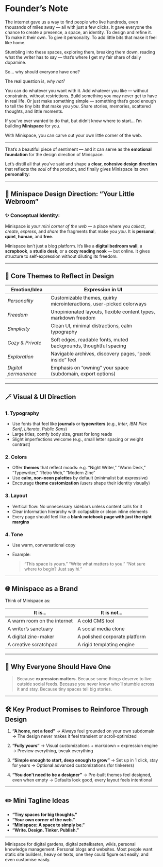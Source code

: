 # Founder’s Note

The internet gave us a way to find people who live hundreds, even thousands of miles away — all with just a few clicks.
It gave everyone the chance to create a presence, a space, an identity. To design and refine it. To make it their own. To give it personality. To add little bits that make it feel like home.

Stumbling into these spaces, exploring them, breaking them down, reading what the writer has to say — that’s where I get my fair share of daily dopamine.

So... why should everyone have one?

The real question is, *why not?*

You can do whatever you want with it. Add whatever you like — without constraints, without restrictions.
Build something you may never get to have in real life. Or just make something simple — something that’s good enough to tell the tiny bits that make you *you*. Share stories, memories, scattered thoughts, and little moments.

If you’ve ever wanted to do that, but didn’t know where to start…
I’m building **Minispace** for you.

With Minispace, you can carve out your own little corner of the web.

---

That’s a beautiful piece of sentiment — and it can serve as the **emotional foundation** for the design direction of Minispace.

Let’s distill all that you’ve said and shape a **clear, cohesive design direction** that reflects the *soul* of the product, and finally gives Minispace its own **personality**:

---

## 🎨 **Minispace Design Direction: “Your Little Webroom”**

### ✨ Conceptual Identity:

Minispace is *your mini corner of the web* — a place where you *collect*, *create*, *express*, and *share* the fragments that make you *you*. It is **personal**, **quiet**, **human**, and **free**.

Minispace isn’t just a blog platform.
It’s like a **digital bedroom wall**, a **scrapbook**, a **studio desk**, or a **cozy reading nook** — but online. It gives structure to self-expression without diluting its freedom.

---

## 🧠 **Core Themes to Reflect in Design**

| Emotion/Idea         | Expression in UI                                                     |
| -------------------- | -------------------------------------------------------------------- |
| *Personality*        | Customizable themes, quirky microinteractions, user-picked colorways |
| *Freedom*            | Unopinionated layouts, flexible content types, markdown freedom      |
| *Simplicity*         | Clean UI, minimal distractions, calm typography                      |
| *Cozy & Private*     | Soft edges, readable fonts, muted backgrounds, thoughtful spacing    |
| *Exploration*        | Navigable archives, discovery pages, “peek inside” feel              |
| *Digital permanence* | Emphasis on “owning” your space (subdomain, export options)          |

---

## 🪄 Visual & UI Direction

### 1. **Typography**

* Use fonts that feel like **journals** or **typewriters** (e.g., *Inter*, *IBM Plex Serif*, *Literata*, *Public Sans*)
* Large titles, comfy body size, great for long reads
* Slight imperfections welcome (e.g., small letter spacing or weight contrast)

### 2. **Colors**

* Offer **themes** that reflect moods: e.g. “Night Writer,” “Warm Desk,” “Typewriter,” “Retro Web,” “Modern Zine”
* Use **calm, non-neon palettes** by default (minimalist but expressive)
* Encourage **theme customization** (users shape their identity visually)

### 3. **Layout**

* Vertical flow: No unnecessary sidebars unless content calls for it
* Clear information hierarchy with collapsible or clean inline elements
* Every page should feel like a **blank notebook page with just the right margins**

### 4. **Tone**

* Use warm, conversational copy
* Example:

  > “This space is yours.”
  > “Write what matters to you.”
  > “Not sure where to begin? Just say hi.”

---

## 🌐 Minispace as a Brand

Think of Minispace as:

| It is...                    | It is not...                  |
| --------------------------- | ----------------------------- |
| A warm room on the internet | A cold CMS tool               |
| A writer’s sanctuary        | A social media clone          |
| A digital zine-maker        | A polished corporate platform |
| A creative scratchpad       | A rigid templating engine     |

---

## 🌱 Why Everyone Should Have One

> Because **expression matters**.
> Because some things deserve to live outside social feeds.
> Because you never know who’ll stumble across it and stay.
> Because tiny spaces tell big stories.

---

## 🛠️ Key Product Promises to Reinforce Through Design

1. **“A home, not a feed”**
   → Always feel grounded on your own subdomain
   → The design never makes it feel transient or scroll-optimized

2. **“Fully yours”**
   → Visual customizations + markdown = expression engine
   → Preview everything, tweak everything

3. **“Simple enough to start, deep enough to grow”**
   → Set up in 1 click, stay for years
   → Optional advanced customizations (for tinkerers)

4. **“You don’t need to be a designer”**
   → Pre-built themes feel designed, even when empty
   → Defaults look good, every layout feels intentional

---

## ✏️ Mini Tagline Ideas

* **“Tiny spaces for big thoughts.”**
* **“Your own corner of the web.”**
* **“Minispace: A space to simply be.”**
* **“Write. Design. Tinker. Publish.”**

---

Minispace for digital gardens, digital zettelkasten, wikis, personal knowledge management. Personal blogs and websites. Most people want static site builders, heavy on texts, one they could figure out easily, and even customise easily. 